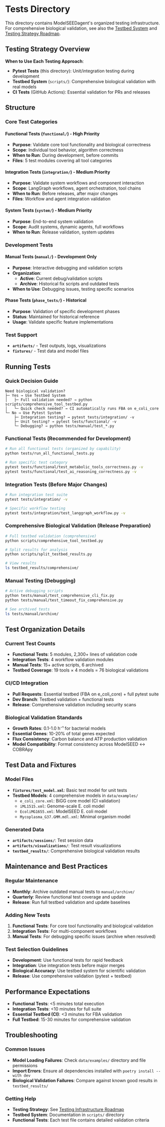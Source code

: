 # Tests Directory

This directory contains ModelSEEDagent's organized testing infrastructure. For comprehensive biological validation, see also the [Testbed System](../scripts/) and [Testing Strategy Roadmap](../docs/development/testing-infrastructure-roadmap.md).

## Testing Strategy Overview

**When to Use Each Testing Approach**:

- **Pytest Tests** (this directory): Unit/integration testing during development
- **Testbed System** (`scripts/`): Comprehensive biological validation with real models
- **CI Tests** (GitHub Actions): Essential validation for PRs and releases

## Structure

### **Core Test Categories**

#### **Functional Tests** (`functional/`) - High Priority
- **Purpose**: Validate core tool functionality and biological correctness
- **Scope**: Individual tool behavior, algorithm correctness
- **When to Run**: During development, before commits
- **Files**: 5 test modules covering all tool categories

#### **Integration Tests** (`integration/`) - Medium Priority
- **Purpose**: Validate system workflows and component interaction
- **Scope**: LangGraph workflows, agent orchestration, tool chains
- **When to Run**: Before releases, after major changes
- **Files**: Workflow and agent integration validation

#### **System Tests** (`system/`) - Medium Priority
- **Purpose**: End-to-end system validation
- **Scope**: Audit systems, dynamic agents, full workflows
- **When to Run**: Release validation, system updates

### **Development Tests**

#### **Manual Tests** (`manual/`) - Development Only
- **Purpose**: Interactive debugging and validation scripts
- **Organization**:
  - **Active**: Current debug/validation scripts
  - **Archive**: Historical fix scripts and outdated tests
- **When to Use**: Debugging issues, testing specific scenarios

#### **Phase Tests** (`phase_tests/`) - Historical
- **Purpose**: Validation of specific development phases
- **Status**: Maintained for historical reference
- **Usage**: Validate specific feature implementations

### **Test Support**
- **`artifacts/`** - Test outputs, logs, visualizations
- **`fixtures/`** - Test data and model files

## Running Tests

### Quick Decision Guide

```
Need biological validation?
├─ Yes → Use Testbed System
│   ├─ Full validation needed? → python scripts/comprehensive_tool_testbed.py
│   └─ Quick check needed? → CI automatically runs FBA on e_coli_core
└─ No → Use Pytest System
    ├─ Integration testing? → pytest tests/integration/ -v
    ├─ Unit testing? → pytest tests/functional/ -v
    └─ Debugging? → python tests/manual/test_*.py
```

### Functional Tests (Recommended for Development)
```bash
# Run all functional tests (organized by capability)
python tests/run_all_functional_tests.py

# Run specific test category
pytest tests/functional/test_metabolic_tools_correctness.py -v
pytest tests/functional/test_ai_reasoning_correctness.py -v
```

### Integration Tests (Before Major Changes)
```bash
# Run integration test suite
pytest tests/integration/ -v

# Specific workflow testing
pytest tests/integration/test_langgraph_workflow.py -v
```

### Comprehensive Biological Validation (Release Preparation)
```bash
# Full testbed validation (comprehensive)
python scripts/comprehensive_tool_testbed.py

# Split results for analysis
python scripts/split_testbed_results.py

# View results
ls testbed_results/comprehensive/
```

### Manual Testing (Debugging)
```bash
# Active debugging scripts
python tests/manual/test_comprehensive_cli_fix.py
python tests/manual/test_timeout_fix_comprehensive.py

# See archived tests
ls tests/manual/archive/
```

## Test Organization Details

### **Current Test Counts**
- **Functional Tests**: 5 modules, 2,300+ lines of validation code
- **Integration Tests**: 4 workflow validation modules
- **Manual Tests**: 15+ active scripts, 6 archived
- **Testbed Coverage**: 19 tools × 4 models = 76 biological validations

### **CI/CD Integration**
- **Pull Requests**: Essential testbed (FBA on e_coli_core) + full pytest suite
- **Dev Branch**: Testbed validation + functional tests
- **Release**: Comprehensive validation including security scans

### **Biological Validation Standards**
- **Growth Rates**: 0.1-1.0 h⁻¹ for bacterial models
- **Essential Genes**: 10-20% of total genes expected
- **Flux Consistency**: Carbon balance and ATP production validation
- **Model Compatibility**: Format consistency across ModelSEED ↔ COBRApy

## Test Data and Fixtures

### **Model Files**
- **`fixtures/test_model.xml`**: Basic test model for unit tests
- **Testbed Models**: 4 comprehensive models in `data/examples/`
  - `e_coli_core.xml`: BiGG core model (CI validation)
  - `iML1515.xml`: Genome-scale E. coli model
  - `EcoliMG1655.xml`: ModelSEED E. coli model
  - `Mycoplasma_G37.GMM.mdl.xml`: Minimal organism model

### **Generated Data**
- **`artifacts/sessions/`**: Test session data
- **`artifacts/visualizations/`**: Test result visualizations
- **`testbed_results/`**: Comprehensive biological validation results

## Maintenance and Best Practices

### **Regular Maintenance**
- **Monthly**: Archive outdated manual tests to `manual/archive/`
- **Quarterly**: Review functional test coverage and update
- **Release**: Run full testbed validation and update baselines

### **Adding New Tests**
1. **Functional Tests**: For core tool functionality and biological validation
2. **Integration Tests**: For multi-component workflows
3. **Manual Tests**: For debugging specific issues (archive when resolved)

### **Test Selection Guidelines**
- **Development**: Use functional tests for rapid feedback
- **Integration**: Use integration tests before major merges
- **Biological Accuracy**: Use testbed system for scientific validation
- **Release**: Use comprehensive validation (pytest + testbed)

## Performance Expectations

- **Functional Tests**: <5 minutes total execution
- **Integration Tests**: <10 minutes for full suite
- **Essential Testbed (CI)**: <3 minutes for FBA validation
- **Full Testbed**: 15-30 minutes for comprehensive validation

## Troubleshooting

### **Common Issues**
- **Model Loading Failures**: Check `data/examples/` directory and file permissions
- **Import Errors**: Ensure all dependencies installed with `poetry install --with dev`
- **Biological Validation Failures**: Compare against known good results in `testbed_results/`

### **Getting Help**
- **Testing Strategy**: See [Testing Infrastructure Roadmap](../docs/development/testing-infrastructure-roadmap.md)
- **Testbed System**: Documentation in `scripts/` directory
- **Functional Tests**: Each test file contains detailed validation criteria
